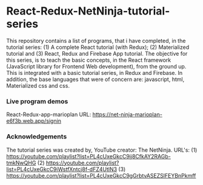 # React-Redux-NetNinja-tutorial-series

This repository contains a list of programs, that i have completed, in the tutorial series: (1) A complete React tutorial (with Redux); (2) Materialized tutorial and (3) React, Redux and Firebase App tutorial. The objective for this series, is to teach the basic concepts, in the React framework (JavaScript library for Frontend Web development), from the ground up. This is integrated with a basic tutorial series, in Redux and Firebase. In addition, the base languages that were of concern are: javascript, html, Materialized css and css.  

### Live program demos
React-Redux-app-marioplan URL: https://net-ninja-marioplan-e6f3b.web.app/signin

### Acknowledgements
The tutorial series was created by, YouTube creator: The NetNinja. URL's: (1) https://youtube.com/playlist?list=PL4cUxeGkcC9ij8CfkAY2RAGb-tmkNwQHG (2) https://youtube.com/playlist?list=PL4cUxeGkcC9iWstfXntcj8f-dFZ4UtlN3 (3) https://youtube.com/playlist?list=PL4cUxeGkcC9gGrbtvASEZSlFEYBnPkmff
